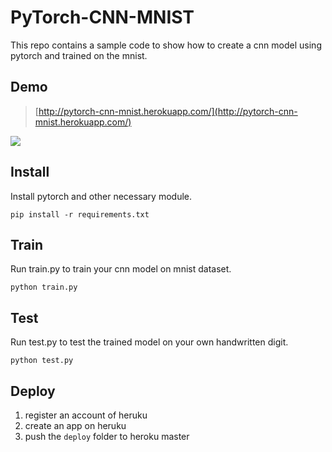 # PyTorch-CNN-MNIST
This repo contains a sample code to show how to create a cnn model using pytorch and trained on the mnist.
## Demo
> [http://pytorch-cnn-mnist.herokuapp.com/](http://pytorch-cnn-mnist.herokuapp.com/)

![](https://img-blog.csdnimg.cn/20201116104632753.gif)
## Install
Install pytorch and other necessary module.
```shell
pip install -r requirements.txt
```
## Train
Run train.py to train your cnn model on mnist dataset.
```shell
python train.py
```
## Test
Run test.py to test the trained model on your own handwritten digit.
```shell
python test.py
```
## Deploy
1. register an account of heruku
2. create an app on heruku
3. push the `deploy` folder to heroku master
